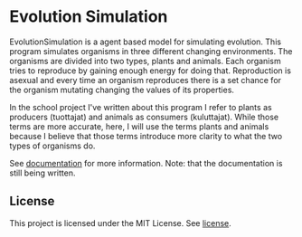 # Evolution Simulation

EvolutionSimulation is a agent based model for simulating evolution.
This program simulates organisms in three different changing
environments. The organisms are divided into two types, plants and
animals.  Each organism tries to reproduce by gaining enough energy
for doing that. Reproduction is asexual and every time an organism
reproduces there is a set chance for the organism mutating changing
the values of its properties.

In the school project I've written about this program I refer to
plants as producers (tuottajat) and animals as consumers (kuluttajat).
While those terms are more accurate, here, I will use the terms plants
and animals because I believe that those terms introduce more clarity 
to what the two types of organisms do.

See [documentation](docs/documentation.md) for more information.
Note: that the documentation is still being written.

## License

This project is licensed under the MIT License.  See
[license](LICENSE.md).
